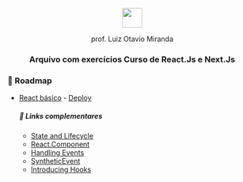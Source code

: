 
<p align="center">
  <img height="40px" src="https://i.imgur.com/HWpg7PP.png">
  <p align="center">prof. Luiz Otavio Miranda</p>
</p>

<p align="center">
    <h3 align="center">Arquivo com exercícios Curso de React.Js e Next.Js
    </h3>
</p>

<h3>📌 Roadmap</h3>

-  <a href="/react-basic">React básico</a> - <a href="https://udemy-react-vq4p.vercel.app/">Deploy</a>
    ##### 📜 Links complementares
    -  <a href="https://reactjs.org/docs/state-and-lifecycle.html">State and Lifecycle</a>
    -  <a href="https://reactjs.org/docs/react-component.html">React.Component</a>
    -  <a href="https://reactjs.org/docs/handling-events.html">Handling Events</a>
    -  <a href="https://reactjs.org/docs/events.html">SyntheticEvent</a>
    -  <a href="https://reactjs.org/docs/hooks-intro.html">Introducing Hooks</a>